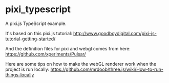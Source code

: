 pixi_typescript
===============

A pixi.js TypeScript example.

It's based on this pixi.js tutorial: http://www.goodboydigital.com/pixi-js-tutorial-getting-started/

And the definition files for pixi and webgl comes from here: https://github.com/xperiments/Pulsar/


Here are some tips on how to make the webGL renderer work when the project is run locally: https://github.com/mrdoob/three.js/wiki/How-to-run-things-locally  
